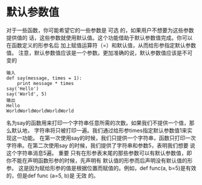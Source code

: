 # 默认参数值
对于一些函数，你可能希望它的一些参数是 可选 的，如果用户不想要为这些参数提供值的
话，这些参数就使用默认值。这个功能借助于默认参数值完成。你可以在函数定义的形参名后
加上赋值运算符（=）和默认值，从而给形参指定默认参数值。
注意，默认参数值应该是一个参数。更加准确的说，默认参数值应该是不可变的
	
	输入
	def say(message, times = 1):
		print message * times
	say('Hello')
	say('World', 5)
	输出
	Hello
	WorldWorldWorldWorldWorld
名为say的函数用来打印一个字符串任意所需的次数。如果我们不提供一个值，那么默认地，
字符串将只被打印一遍。我们通过给形参times指定默认参数值1来实现这一功能。
在第一次使用say的时候，我们只提供一个字符串，函数只打印一次字符串。在第二次使用say
的时候，我们提供了字符串和参数5，表明我们想要 说 这个字符串消息5遍。
重要
只有在形参表末尾的那些参数可以有默认参数值，即你不能在声明函数形参的时候，先声明有
默认值的形参而后声明没有默认值的形参。
这是因为赋给形参的值是根据位置而赋值的。例如，def func(a, b=5)是有效的，但是def func
(a=5, b)是 无效 的。